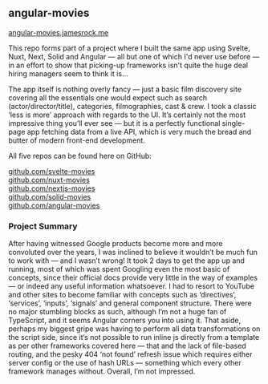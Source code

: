 ## angular-movies

[angular-movies.jamesrock.me](https://angular-movies.jamesrock.me)

This repo forms part of a project where I built the same app using Svelte, Nuxt, Next, Solid and Angular — all but one of which I'd never use before — in an effort to show that picking-up frameworks isn't quite the huge deal hiring managers seem to think it is...

The app itself is nothing overly fancy — just a basic film discovery site covering all the essentials one would expect such as search (actor/director/title), categories, filmographies, cast & crew. I took a classic ‘less is more’ approach with regards to the UI. It’s certainly not the most impressive thing you’ll ever see — but it is a perfectly functional single-page app fetching data from a live API, which is very much the bread and butter of modern front-end development.

All five repos can be found here on GitHub:

[github.com/svelte-movies](https://github.com/jamesrock/svelte-movies)  
[github.com/nuxt-movies](https://github.com/jamesrock/nuxt-movies)  
[github.com/nextjs-movies](https://github.com/jamesrock/nextjs-movies)  
[github.com/solid-movies](https://github.com/jamesrock/solid-movies)  
[github.com/angular-movies](https://github.com/jamesrock/angular-movies)  

### Project Summary

After having witnessed Google products become more and more convoluted over the years, I was inclined to believe it wouldn’t be much fun to work with — and I wasn’t wrong! It took 2 days to get the app up and running, most of which was spent Googling even the most basic of concepts, since their official docs provide very little in the way of examples — or indeed any useful information whatsoever. I had to resort to YouTube and other sites to become familiar with concepts such as ‘directives’, ‘services’, ‘inputs’, ‘signals’ and general component structure. There were no major stumbling blocks as such, although I’m not a huge fan of TypeScript, and it seems Angular corners you into using it. That aside, perhaps my biggest gripe was having to perform all data transformations on the script side, since it’s not possible to run inline js directly from a template as per other frameworks covered here — that and the lack of file-based routing, and the pesky 404 ‘not found’ refresh issue which requires either server config or the use of hash URLs — something which every other framework manages without. Overall, I’m not impressed.